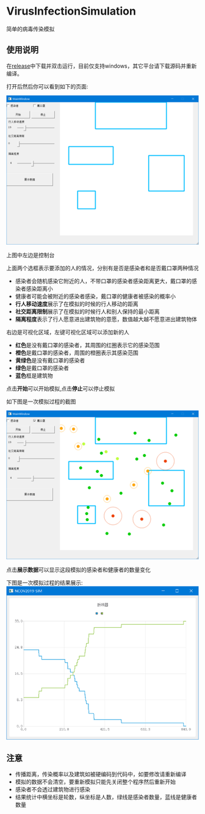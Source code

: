 #  VirusInfectionSimulation

简单的病毒传染模拟

## 使用说明

在[release]()中下载并双击运行，目前仅支持windows，其它平台请下载源码并重新编译。

打开后然后你可以看到如下的页面:

![](img/1.png)

上图中左边是控制台

上面两个选框表示要添加的人的情况，分别有是否是感染者和是否戴口罩两种情况

- 感染者会随机感染它附近的人，不带口罩的感染者感染距离更大，戴口罩的感染者感染距离小
- 健康者可能会被附近的感染者感染，戴口罩的健康者被感染的概率小
- **行人移动速度**展示了在模拟的时候的行人移动的距离
- **社交距离限制**展示了在模拟的时候行人和别人保持的最小距离
- **隔离程度**表示了行人愿意进出建筑物的意愿，数值越大越不愿意进出建筑物体

右边是可视化区域，左键可视化区域可以添加新的人

- **红色**是没有戴口罩的感染者，其周围的红圈表示它的感染范围
- **橙色**是戴口罩的感染者，周围的橙圈表示其感染范围
- **黄绿色**是没有戴口罩的感染者
- **绿色**是戴口罩的感染者
- **蓝色**框是建筑物

点击**开始**可以开始模拟,点击**停止**可以停止模拟

如下图是一次模拟过程的截图

![](img/2.png)

点击**展示数据**可以显示这段模拟的感染者和健康者的数量变化

下图是一次模拟过程的结果展示:
![](img/3.png)


## 注意

- 传播距离，传染概率以及建筑如被硬编码到代码中，如要修改请重新编译
- 模拟的数据不会清空，要重新模拟只能先关闭整个程序然后重新开始
- 感染者不会透过建筑物进行感染
- 结果统计中横坐标是轮数，纵坐标是人数，绿线是感染者数量，蓝线是健康者数量

